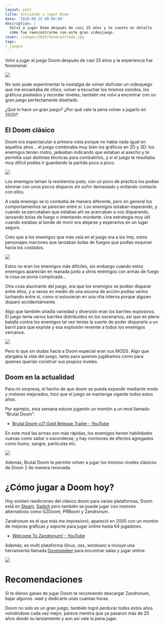 ```yaml
---
layout: post
title: Volviendo a jugar Doom
date: '2020-08-25 00:00:00'
description: |
  Volví a jugar Doom después de casi 25 años y te cuento en detalle
  cómo fue reencontrarme con este gran videojuego.
cover: /images/2020/doom/portada.jpg
tags:
- juegos
---
```


Volví a jugar al juego Doom después de casi 25 años y la experiencia fue fenomenal.

![](/images/2020/doom/title.jpg)

No solo pude experimentar la nostalgia de volver disfrutar un videojuego que me
encantaba de chico, volver a escuchar los mismos sonidos, los gráficos
pixelados y recordar niveles; también me volví a encontrar con un gran juego
perfectamente diseñado.

¿Qué lo hace un gran juego? ¿Por qué vale la pena volver a jugarlo en 2020?

## El Doom clásico

Doom era espectacular a primera vista porque no había nada igual en aquellos
años… el juego combinaba muy bien los gráficos en 2D y 3D: los enemigos
tenían rostro, jadeaban indicando que estaban al asecho y te permitía usar
distintas técnicas para combatirlos, y si el juego te resultaba muy difícil
podías ir guardando la partida poco a poco.

![](/images/2020/doom/url.jpg)

Los enemigos tenían la resistencia justa, con un poco de práctica los podías
eliminar con unos pocos disparos sin sufrir demasiado y evitando contacto con
ellos.

A cada enemigo se lo combatía de manera diferente, pero en general los
comportamientos se parecían entre sí. Los enemigos estaban esperando, y cuando
se percataban que estabas ahí se acercaban a vos disparando, lanzando bolas de
fuego o intentando morderte. Una estrategia muy útil cuando estabas al borde de
morir era alejarse y esperarlos en un lugar seguro.

Creo que a los enemigos que más veía en el juego era a los Imp, estos
personajes marrones que lanzaban bolas de fuegos que podías esquivar hacia los
costados.

![](/images/2020/doom/imp.png)

Estos no eran los enemigos más difíciles, sin embargo cuando estos enemigos
aparecían en manada junto a otros enemigos con armas de fuego la cosa
se ponía complicada…

Otra cosa alucinante del juego, era que los enemigos se podían disparar entre
ellos, y a veces en medio de una escena de acción podías verlos luchando entre
sí, como si estuvieran en una riña interna porque alguien disparó
accidentalmente.

Algo que también añadía variedad y diversión eran los barriles explosivos. El
juego tenía varios barriles distribuidos en los escenarios, así que en plena
batalla contra los enemigos tal vez tenías la suerte de poder dispararle a un
barril para que explote y esa explosión reviente a todos los enemigos cercanos.

![](/images/2020/doom/barriles.png)

Pero lo que sin dudas hacía a Doom especial eran sus MODS. Algo que alargaba la
vida del juego, tanto para quienes jugábamos como para quienes querían
construir sus propios niveles.

## Doom en la actualidad

Para mi sorpresa, el hecho de que doom se pueda expandir mediante mods y
motores mejorados, hizo que el juego se mantenga vigente todos
estos años.

Por ejemplo, esta semana estuve jugando un montón a un mod llamado “Brutal
Doom”:

- [Brutal Doom v21 Gold Release Trailer - YouTube](https://www.youtube.com/watch?v=iPyq0jFgVjI)

En este mod las armas son más rápidas, los enemigos tienen habilidades nuevas
como saltar o esconderse, y hay montones de efectos agregados como humo,
sangre, partículas etc.

![](/images/2020/doom/deathmatch.jpg)

Además, Brutal Doom te permite volver a jugar los mismos niveles clásicos de
Doom 2  de manera renovada.

# ¿Cómo jugar a Doom hoy?

Hoy existen reediciones del clásico doom para varias plataformas, Doom está en
[Steam](https://store.steampowered.com/sub/18397/),
[Switch](https://www.nintendo.com/games/detail/doom-ii-classic-switch/) pero
también se puede jugar con motores alternativos como GZDoom, PRBoom y
Zandronum.

Zandronum es el que más me impresionó, apareció en 2005 con un montón de
mejoras gráficas y soporte para jugar online hasta 64 jugadores.

- [Welcome To Zandronum! - YouTube](https://www.youtube.com/watch?v=5mLDugjh0Ro)

Además, es multi plataforma (linux, osx, windows) e incluye una herramienta
llamada [Doomseeker](https://doomseeker.drdteam.org) para encontrar salas y
jugar online:

![](/images/2020/doom/doomseek.jpg)

# Recomendaciones

Si te dieron ganas de jugar Doom te recomiendo descargar Zandronum, bajar
algunos .wad y dedicarle unas cuantas horas.

Doom no solo es un gran juego, también logró perdurar todos estos años
volviéndose cada vez mejor, parece mentira que ya pasaron más de 25 años desde
su lanzamiento y aun así vale la pena jugar.

